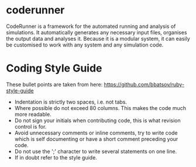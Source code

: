 coderunner
==========

CodeRunner is a framework for the automated running and analysis of simulations. It automatically generates any necessary input files, organises the output data and analyses it. Because it is a modular system, it can easily be customised to work with any system and any simulation code.

Coding Style Guide
==================

These bullet points are taken from here: https://github.com/bbatsov/ruby-style-guide

* Indentation is strictly two spaces, i.e. not tabs.
* Where possible do not exceed 80 columns. This makes the code much more readable.
* Do not sign your initials when contributing code, this is what revision control is for.
* Avoid unnecessary comments or inline comments, try to write code which is self documenting or have a short comment preceding your code.
* Do not use the ';' character to write several statements on one line.
* If in doubt refer to the style guide.
